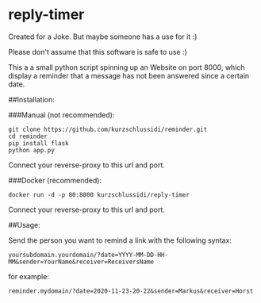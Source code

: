 # reply-timer

Created for a Joke. But maybe someone has a use for it :)

Please don't assume that this software is safe to use :)

This a a small python script spinning up an Website on port 8000, which display a reminder that a message has not been answered since a certain date.

##Installation:

###Manual (not recommended):

    git clone https://github.com/kurzschlussidi/reminder.git
    cd reminder
    pip install flask
    python app.py

Connect your reverse-proxy to this url and port.

###Docker (recommended):

    docker run -d -p 80:8000 kurzschlussidi/reply-timer

Connect your reverse-proxy to this url and port.

##Usage:

Send the person you want to remind a link with the following syntax:

    yoursubdomain.yourdomain/?date=YYYY-MM-DD-HH-MM&sender=YourName&receiver=ReceiversName

for example:

    reminder.mydomain/?date=2020-11-23-20-22&sender=Markus&receiver=Horst
    